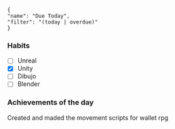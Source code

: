 
<div data-timeline="17"></div>


```todoist
{
"name": "Due Today",
"filter": "(today | overdue)"
}
```

### Habits
- [ ] Unreal
- [x] Unity
- [ ] Dibujo
- [ ] Blender

### Achievements of the day
Created and maded the movement scripts for wallet rpg